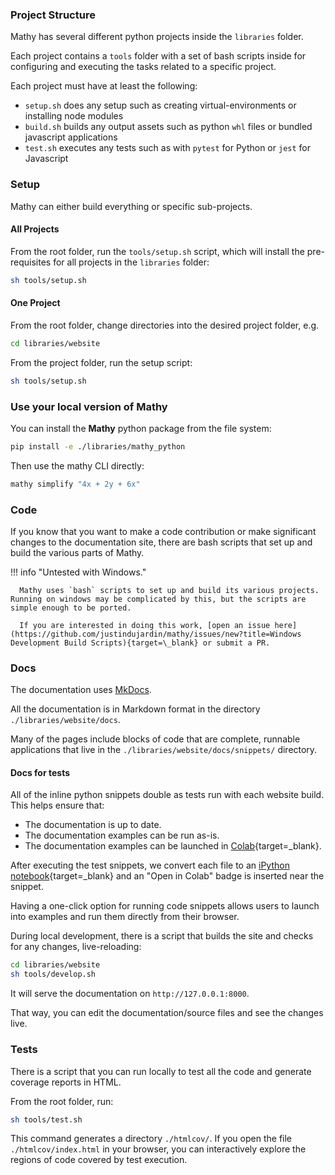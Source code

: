 ### Project Structure

Mathy has several different python projects inside the `libraries` folder.

Each project contains a `tools` folder with a set of bash scripts inside for configuring and executing the tasks related to a specific project.

Each project must have at least the following:

- `setup.sh` does any setup such as creating virtual-environments or installing node modules
- `build.sh` builds any output assets such as python `whl` files or bundled javascript applications
- `test.sh` executes any tests such as with `pytest` for Python or `jest` for Javascript

### Setup

Mathy can either build everything or specific sub-projects.

#### All Projects

From the root folder, run the `tools/setup.sh` script, which will install the pre-requisites for all projects in the `libraries` folder:

```bash
sh tools/setup.sh
```

#### One Project

From the root folder, change directories into the desired project folder, e.g.

```bash
cd libraries/website
```

From the project folder, run the setup script:

```bash
sh tools/setup.sh
```

### Use your local version of Mathy

You can install the **Mathy** python package from the file system:

```bash
pip install -e ./libraries/mathy_python
```

Then use the mathy CLI directly:

```bash
mathy simplify "4x + 2y + 6x"
```

### Code

If you know that you want to make a code contribution or make significant changes to the documentation site, there are bash scripts that set up and build the various parts of Mathy.

!!! info "Untested with Windows."

      Mathy uses `bash` scripts to set up and build its various projects. Running on windows may be complicated by this, but the scripts are simple enough to be ported.

      If you are interested in doing this work, [open an issue here](https://github.com/justindujardin/mathy/issues/new?title=Windows Development Build Scripts){target=\_blank} or submit a PR.

### Docs

The documentation uses <a href="https://www.mkdocs.org/" target="_blank">MkDocs</a>.

All the documentation is in Markdown format in the directory `./libraries/website/docs`.

Many of the pages include blocks of code that are complete, runnable applications that live in the `./libraries/website/docs/snippets/` directory.

#### Docs for tests

All of the inline python snippets double as tests run with each website build. This helps ensure that:

- The documentation is up to date.
- The documentation examples can be run as-is.
- The documentation examples can be launched in [Colab](https://colab.research.google.com/){target=\_blank}.

After executing the test snippets, we convert each file to an [iPython notebook](https://ipython.org/notebook.html){target=\_blank} and an "Open in Colab" badge is inserted near the snippet.

Having a one-click option for running code snippets allows users to launch into examples and run them directly from their browser.

During local development, there is a script that builds the site and checks for any changes, live-reloading:

```bash
cd libraries/website
sh tools/develop.sh
```

It will serve the documentation on `http://127.0.0.1:8000`.

That way, you can edit the documentation/source files and see the changes live.

### Tests

There is a script that you can run locally to test all the code and generate coverage reports in HTML.

From the root folder, run:

```bash
sh tools/test.sh
```

This command generates a directory `./htmlcov/`. If you open the file `./htmlcov/index.html` in your browser, you can interactively explore the regions of code covered by test execution.

